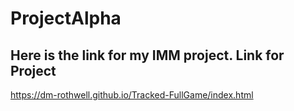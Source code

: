 # ProjectAlpha
 Here is the link for my IMM project.
Link for Project
---------------------------------------------------
https://dm-rothwell.github.io/Tracked-FullGame/index.html
